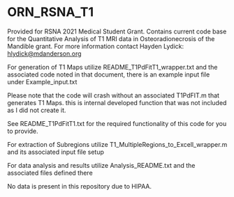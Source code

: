 # ORN_RSNA_T1
Provided for RSNA 2021 Medical Student Grant. Contains current code base for the Quantitative Analysis of T1 MRI data in Osteoradionecrosis of the Mandible grant. For more information contact Hayden Lydick: hlydick@mdanderson.org

For generation of T1 Maps utilize README_T1PdFitT1_wrapper.txt and the associated code noted in that document, there is an example input file under Example_input.txt 
  
Please note that the code will crash without an associated T1PdFIT.m that generates T1 Maps. this is internal developed function that was not included as I did not create it. 
 
See README_T1PdFitT1.txt for the required functionality of this code for you to provide. 

For extraction of Subregions utilize T1_MultipleRegions_to_Excell_wrapper.m and its associated input file setup

For data analysis and results utilize Analysis_README.txt and the associated files defined there

No data is present in this repository due to HIPAA. 
